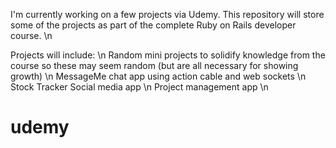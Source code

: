 I'm currently working on a few projects via Udemy. This repository will store some of the projects as part of the
complete Ruby on Rails developer course. \n

Projects will include: \n
Random mini projects to solidify knowledge from the course so these may seem random (but are all necessary for showing growth) \n
MessageMe chat app using action cable and web sockets \n
Stock Tracker Social media app \n
Project management app \n
# udemy
